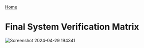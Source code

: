 [Home](/index.md)

# **Final System Verification Matrix**

![Screenshot 2024-04-29 194341](https://github.com/Team-309-Hydro-Pro/EGR314-Spring2024-Team309.github.io/assets/157083379/3280c1c7-e5e3-4fe1-935d-b87692273170)
